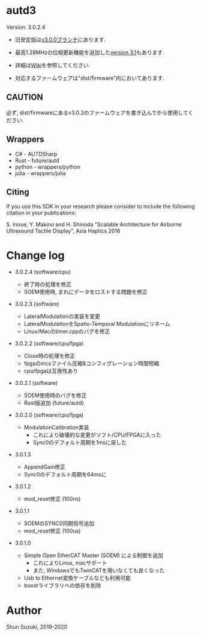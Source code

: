 # autd3 #

Version: 3.0.2.4

* 旧安定版は[v3.0.0ブランチ](https://github.com/shinolab/autd3-library-software/tree/v3.0.0)にあります.

* 最高1.28MHzの位相更新機能を追加した[version 3.1](https://github.com/shinolab/autd3.1)もあります.

* 詳細は[Wiki](https://github.com/shinolab/autd3-library-software/wiki)を参照してください.

* 対応するファームウェアは"dist/firmware"内においてあります.

## CAUTION ##

必ず, dist/firmwareにあるv3.0.2のファームウェアを書き込んでから使用してください.

## Wrappers ##

* C# - AUTDSharp
* Rust - future/autd
* python - wrappers/python
* julia - wrappers/julia

## Citing

If you use this SDK in your research please consider to include the following citation in your publications:

S. Inoue, Y. Makino and H. Shinoda "Scalable Architecture for Airborne Ultrasound Tactile Display", Asia Haptics 2016

# Change log

* 3.0.2.4 (software/cpu)
    * 終了時の処理を修正
    * SOEM使用時, まれにデータをロストする問題を修正

* 3.0.2.3 (software)
    * LateralModulationの実装を変更
    * LateralModulationをSpatio-Temporal Modulationにリネーム
    * Linux/Macのtimer.cppのバグを修正

* 3.0.2.2 (software/cpu/fpga)
    * Close時の処理を修正
    * fpgaのmcsファイル圧縮&コンフィグレーション時間短縮
    * cpu/fpgaは互換性あり

* 3.0.2.1 (software)
    * SOEM使用時のバグを修正
    * Rust版追加 (future/autd)

* 3.0.2.0 (software/cpu/fpga)
    * ModulationCalibration実装
        * これにより破壊的な変更がソフト/CPU/FPGAに入った
        * Sync0のデフォルト周期を1msに戻した

* 3.0.1.3
    * AppendGain修正
    * Sync0のデフォルト周期を64msに

* 3.0.1.2
    * mod_reset修正 (100ns)

* 3.0.1.1
    * SOEMのSYNC0同期信号追加
    * mod_reset修正 (100us)

* 3.0.1.0
    * Simple Open EtherCAT Master (SOEM) による制御を追加 
        * これによりLinux, macサポート
        * また, WindowsでもTwinCATを用いなくても良くなった
    * Usb to Ethernet変換ケーブルなども利用可能
    * boostライブラリへの依存を削除

# Author #

Shun Suzuki, 2019-2020
